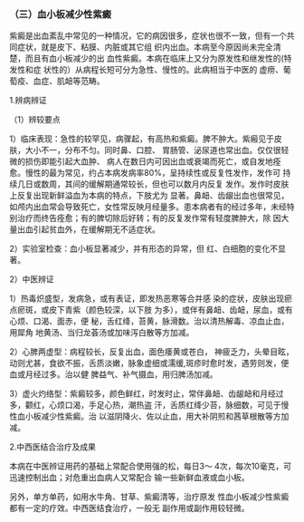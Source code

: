 ### （三）血小板减少性紫癜

 紫癜是出血紊乱中常见的一种情况，它的病因很多，症状也很不一致，但有一个共同症状，就是皮下、粘膜、内脏或其它组 织内出血。本病至今原因尚未完全清楚，而且有血小板减少的出 血性紫癜。本病在临床上又分为原发性和继发性的(特发性和症  状性的）从病程长短可分为急性、慢性的。此病相当于中医的 虚痨、葡萄疫、血症、肌衄等范畴。

1.辨病辨证

（1）辨较要点

1）临床表现：急性的较罕见，病骤起，有高热和紫癜。脾不肿大。紫瘢见于皮肤，大小不一，分布不匀。同时鼻、口腔、  胃肠管、泌尿道也常出血。仅仅很轻微的损伤即能引起大血肿、 病人在数日内可因出血或衰竭而死亡，或自发地痊愈。慢性的最为常见，约占本病发病率80%，呈持续性或反复性发作，发作可  持续几日或数周，其间的缓解期通常较长，但也可以数月内反复 发作。发作时皮肤上反复出现新鲜溢血为本病的特点，下肢尤为 显著。鼻衄、齿龈出血也很常见，如颅内出血常会导致死亡，女性常反映月经量多。患本病者有的经过多年，未经特别治疗而终告痊愈；有的脾切除后好转；有的反复发作常有轻度脾肿大，除 因大量出血引起贫血外，在缓解期无不适症状。

2）实验室检查：血小板显著减少，并有形态的异常，但 红、白细胞的变化不显著。

2）中医辨证

1）热毒炽盛型，发病急，或有表证，即发热恶寒等合并感  染的症状，皮肤出现瘀点瘀斑，或皮下青紫（颜色较深，以下肢 为多），或伴有鼻衄、齿衄，尿血，或有心烦、口渴、面赤，便 秘，舌红绛，苔黄，脉滑数。治以清热解毒、凉血止血，用犀角 地黄汤、当归龙荟汤或加味泻白散等方加减。

2）心脾两虚型：病程较长，反复出血，面色痿黄或苍白， 神疲乏力，头晕目眩，动则尤甚，食欲不振，舌质淡嫩，脉象虚细或濡缓,斑疹时愈时发，遇劳则发，便血或月经过多。治以健  脾益气、补气摄血，用归脾汤加减。

3）虚火灼络型：紫癜较多，颜色鲜红，时发时止，常伴鼻衄、齿龈衄和月经过多，颧红，心烦口渴，手足心热，潮热盗 汗，舌质红绛少苔，脉细数，可见于慢性血小板减少性紫癜。治 以滋阴降火、佐以止血，用大补阴煎和茜草根散等方加减。

2.中西医结合治疗及成果

本病在中医辨证用药的基础上常配合使用强的松，每日3〜 4次，每次10毫克，可迅速控制出血；对危重出血病人又常配合 输一些新鲜血液或血小板。

另外，单方单药，如用水牛角、甘草、紫癜清等，治疗原发  性血小板减少性紫癜都有一定的疗效。中西医结食治疗，一般无 副作用或副作用较轻微。